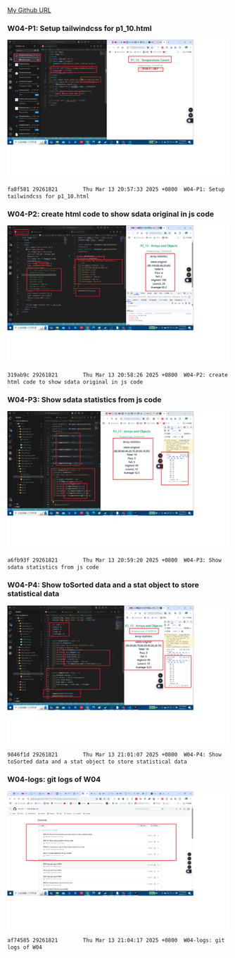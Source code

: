 [My Github URL](https://github.com/29261821/1132-1N-demo-10)

### W04-P1: Setup tailwindcss for p1_10.html

![](w04-p1.png)

```
fa8f581 29261821        Thu Mar 13 20:57:33 2025 +0800  W04-P1: Setup tailwindcss for p1_10.html
```

### W04-P2: create html code to show sdata original in js code

![](w04-p2.png)

```
319ab9c 29261821        Thu Mar 13 20:58:26 2025 +0800  W04-P2: create html code to show sdata original in js code
```

### W04-P3: Show sdata statistics from js code

![](w04-p3.png)

```
a6fb93f 29261821        Thu Mar 13 20:59:20 2025 +0800  W04-P3: Show sdata statistics from js code
```

### W04-P4: Show toSorted data and a stat object to store statistical data

![](w04-p4.png)

```
9846f1d 29261821        Thu Mar 13 21:01:07 2025 +0800  W04-P4: Show toSorted data and a stat object to store statistical data
```

### W04-logs: git logs of W04

![](w04-logs.png)

```
af74585 29261821        Thu Mar 13 21:04:17 2025 +0800  W04-logs: git logs of W04
```
